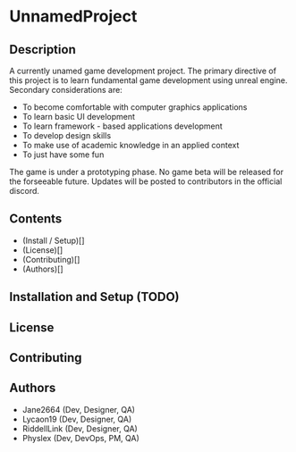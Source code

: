 # UnnamedProject

## Description
A currently unamed game development project. The primary directive of this project is to learn fundamental game development using unreal engine. Secondary considerations are:
* To become comfortable with computer graphics applications
* To learn basic UI development
* To learn framework - based applications development
* To develop design skills
* To make use of academic knowledge in an applied context
* To just have some fun

The game is under a prototyping phase. No game beta will be released for the forseeable future. Updates will be posted to contributors in the official discord.

## Contents
- (Install / Setup)[]
- (License)[]
- (Contributing)[]
- (Authors)[]

## Installation and Setup (TODO)

## License

## Contributing

## Authors
- Jane2664    (Dev, Designer, QA)
- Lycaon19    (Dev, Designer, QA)
- RiddellLink (Dev, Designer, QA)
- Physlex     (Dev, DevOps, PM, QA)
